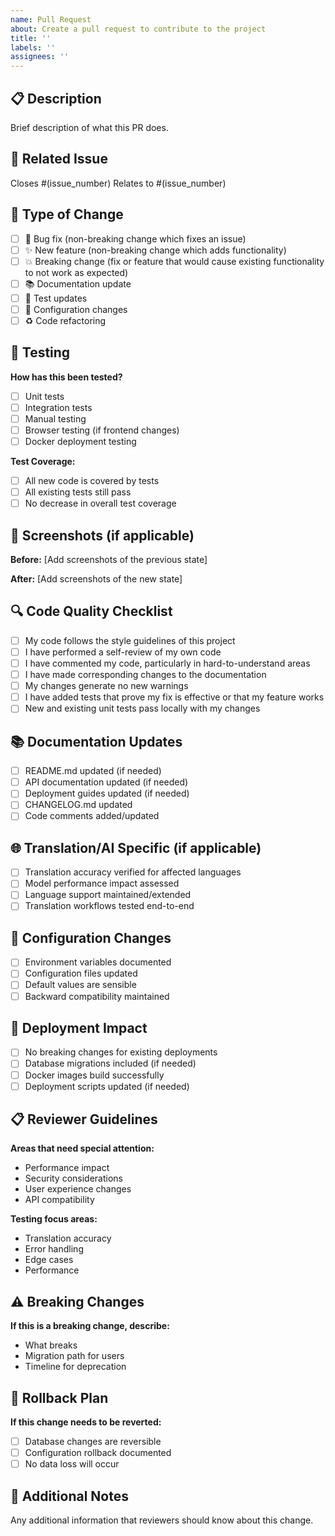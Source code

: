```yaml
---
name: Pull Request
about: Create a pull request to contribute to the project
title: ''
labels: ''
assignees: ''
---
```


## 📋 Description
Brief description of what this PR does.

## 🔗 Related Issue
Closes #(issue_number)
Relates to #(issue_number)

## 🎯 Type of Change
- [ ] 🐛 Bug fix (non-breaking change which fixes an issue)
- [ ] ✨ New feature (non-breaking change which adds functionality)
- [ ] 💥 Breaking change (fix or feature that would cause existing functionality to not work as expected)
- [ ] 📚 Documentation update
- [ ] 🧪 Test updates
- [ ] 🔧 Configuration changes
- [ ] ♻️ Code refactoring

## 🧪 Testing
**How has this been tested?**
- [ ] Unit tests
- [ ] Integration tests
- [ ] Manual testing
- [ ] Browser testing (if frontend changes)
- [ ] Docker deployment testing

**Test Coverage:**
- [ ] All new code is covered by tests
- [ ] All existing tests still pass
- [ ] No decrease in overall test coverage

## 📸 Screenshots (if applicable)
**Before:**
[Add screenshots of the previous state]

**After:**
[Add screenshots of the new state]

## 🔍 Code Quality Checklist
- [ ] My code follows the style guidelines of this project
- [ ] I have performed a self-review of my own code
- [ ] I have commented my code, particularly in hard-to-understand areas
- [ ] I have made corresponding changes to the documentation
- [ ] My changes generate no new warnings
- [ ] I have added tests that prove my fix is effective or that my feature works
- [ ] New and existing unit tests pass locally with my changes

## 📚 Documentation Updates
- [ ] README.md updated (if needed)
- [ ] API documentation updated (if needed)
- [ ] Deployment guides updated (if needed)
- [ ] CHANGELOG.md updated
- [ ] Code comments added/updated

## 🌐 Translation/AI Specific (if applicable)
- [ ] Translation accuracy verified for affected languages
- [ ] Model performance impact assessed
- [ ] Language support maintained/extended
- [ ] Translation workflows tested end-to-end

## 🔧 Configuration Changes
- [ ] Environment variables documented
- [ ] Configuration files updated
- [ ] Default values are sensible
- [ ] Backward compatibility maintained

## 🚀 Deployment Impact
- [ ] No breaking changes for existing deployments
- [ ] Database migrations included (if needed)
- [ ] Docker images build successfully
- [ ] Deployment scripts updated (if needed)

## 📋 Reviewer Guidelines
**Areas that need special attention:**
- Performance impact
- Security considerations
- User experience changes
- API compatibility

**Testing focus areas:**
- Translation accuracy
- Error handling
- Edge cases
- Performance

## ⚠️ Breaking Changes
**If this is a breaking change, describe:**
- What breaks
- Migration path for users
- Timeline for deprecation

## 🔄 Rollback Plan
**If this change needs to be reverted:**
- [ ] Database changes are reversible
- [ ] Configuration rollback documented
- [ ] No data loss will occur

## 📝 Additional Notes
Any additional information that reviewers should know about this change.
